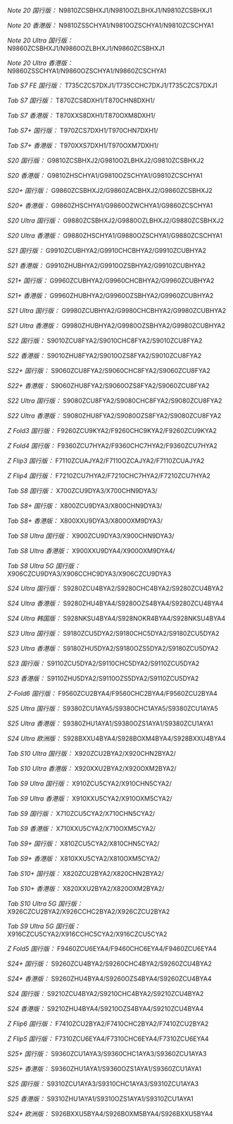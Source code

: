 *Note 20 国行版：*
N9810ZCSBHXJ1/N9810OZLBHXJ1/N9810ZCSBHXJ1

*Note 20 香港版：*
N9810ZSSCHYA1/N9810OZSCHYA1/N9810ZCSCHYA1

*Note 20 Ultra 国行版：*
N9860ZCSBHXJ1/N9860OZLBHXJ1/N9860ZCSBHXJ1

*Note 20 Ultra 香港版：*
N9860ZSSCHYA1/N9860OZSCHYA1/N9860ZCSCHYA1

*Tab S7 FE 国行版：*
T735CZCS7DXJ1/T735CCHC7DXJ1/T735CZCS7DXJ1

*Tab S7 国行版：*
T870ZCS8DXH1/T870CHN8DXH1/

*Tab S7 香港版：*
T870XXS8DXH1/T870OXM8DXH1/

*Tab S7+ 国行版：*
T970ZCS7DXH1/T970CHN7DXH1/

*Tab S7+ 香港版：*
T970XXS7DXH1/T970OXM7DXH1/

*S20 国行版：*
G9810ZCSBHXJ2/G9810OZLBHXJ2/G9810ZCSBHXJ2

*S20 香港版：*
G9810ZHSCHYA1/G9810OZSCHYA1/G9810ZCSCHYA1

*S20+ 国行版：*
G9860ZCSBHXJ2/G9860ZACBHXJ2/G9860ZCSBHXJ2

*S20+ 香港版：*
G9860ZHSCHYA1/G9860OZWCHYA1/G9860ZCSCHYA1

*S20 Ultra 国行版：*
G9880ZCSBHXJ2/G9880OZLBHXJ2/G9880ZCSBHXJ2

*S20 Ultra 香港版：*
G9880ZHSCHYA1/G9880OZSCHYA1/G9880ZCSCHYA1

*S21 国行版：*
G9910ZCUBHYA2/G9910CHCBHYA2/G9910ZCUBHYA2

*S21 香港版：*
G9910ZHUBHYA2/G9910OZSBHYA2/G9910ZCUBHYA2

*S21+ 国行版：*
G9960ZCUBHYA2/G9960CHCBHYA2/G9960ZCUBHYA2

*S21+ 香港版：*
G9960ZHUBHYA2/G9960OZSBHYA2/G9960ZCUBHYA2

*S21 Ultra 国行版：*
G9980ZCUBHYA2/G9980CHCBHYA2/G9980ZCUBHYA2

*S21 Ultra 香港版：*
G9980ZHUBHYA2/G9980OZSBHYA2/G9980ZCUBHYA2

*S22 国行版：*
S9010ZCU8FYA2/S9010CHC8FYA2/S9010ZCU8FYA2

*S22 香港版：*
S9010ZHU8FYA2/S9010OZS8FYA2/S9010ZCU8FYA2

*S22+ 国行版：*
S9060ZCU8FYA2/S9060CHC8FYA2/S9060ZCU8FYA2

*S22+ 香港版：*
S9060ZHU8FYA2/S9060OZS8FYA2/S9060ZCU8FYA2

*S22 Ultra 国行版：*
S9080ZCU8FYA2/S9080CHC8FYA2/S9080ZCU8FYA2

*S22 Ultra 香港版：*
S9080ZHU8FYA2/S9080OZS8FYA2/S9080ZCU8FYA2

*Z Fold3 国行版：*
F9260ZCU9KYA2/F9260CHC9KYA2/F9260ZCU9KYA2

*Z Fold4 国行版：*
F9360ZCU7HYA2/F9360CHC7HYA2/F9360ZCU7HYA2

*Z Flip3 国行版：*
F7110ZCUAJYA2/F7110OZCAJYA2/F7110ZCUAJYA2

*Z Flip4 国行版：*
F7210ZCU7HYA2/F7210CHC7HYA2/F7210ZCU7HYA2

*Tab S8 国行版：*
X700ZCU9DYA3/X700CHN9DYA3/

*Tab S8+ 国行版：*
X800ZCU9DYA3/X800CHN9DYA3/

*Tab S8+ 香港版：*
X800XXU9DYA3/X800OXM9DYA3/

*Tab S8 Ultra 国行版：*
X900ZCU9DYA3/X900CHN9DYA3/

*Tab S8 Ultra 香港版：*
X900XXU9DYA4/X900OXM9DYA4/

*Tab S8 Ultra 5G 国行版：*
X906CZCU9DYA3/X906CCHC9DYA3/X906CZCU9DYA3

*S24 Ultra 国行版：*
S9280ZCU4BYA2/S9280CHC4BYA2/S9280ZCU4BYA2

*S24 Ultra 香港版：*
S9280ZHU4BYA4/S9280OZS4BYA4/S9280ZCU4BYA4

*S24 Ultra 韩国版：*
S928NKSU4BYA4/S928NOKR4BYA4/S928NKSU4BYA4

*S23 Ultra 国行版：*
S9180ZCU5DYA2/S9180CHC5DYA2/S9180ZCU5DYA2

*S23 Ultra 香港版：*
S9180ZHU5DYA2/S9180OZS5DYA2/S9180ZCU5DYA2

*S23 国行版：*
S9110ZCU5DYA2/S9110CHC5DYA2/S9110ZCU5DYA2

*S23 香港版：*
S9110ZHU5DYA2/S9110OZS5DYA2/S9110ZCU5DYA2

*Z-Fold6 国行版：*
F9560ZCU2BYA4/F9560CHC2BYA4/F9560ZCU2BYA4

*S25 Ultra 国行版：*
S9380ZCU1AYA5/S9380CHC1AYA5/S9380ZCU1AYA5

*S25 Ultra 香港版：*
S9380ZHU1AYA1/S9380OZS1AYA1/S9380ZCU1AYA1

*S24 Ultra 欧洲版：*
S928BXXU4BYA4/S928BOXM4BYA4/S928BXXU4BYA4

*Tab S10 Ultra 国行版：*
X920ZCU2BYA2/X920CHN2BYA2/

*Tab S10 Ultra 香港版：*
X920XXU2BYA2/X920OXM2BYA2/

*Tab S9 Ultra 国行版：*
X910ZCU5CYA2/X910CHN5CYA2/

*Tab S9 Ultra 香港版：*
X910XXU5CYA2/X910OXM5CYA2/

*Tab S9  国行版：*
X710ZCU5CYA2/X710CHN5CYA2/

*Tab S9  香港版：*
X710XXU5CYA2/X710OXM5CYA2/

*Tab S9+ 国行版：*
X810ZCU5CYA2/X810CHN5CYA2/

*Tab S9+ 香港版：*
X810XXU5CYA2/X810OXM5CYA2/

*Tab S10+ 国行版：*
X820ZCU2BYA2/X820CHN2BYA2/

*Tab S10+ 香港版：*
X820XXU2BYA2/X820OXM2BYA2/

*Tab S10 Ultra 5G 国行版：*
X926CZCU2BYA2/X926CCHC2BYA2/X926CZCU2BYA2

*Tab S9 Ultra 5G 国行版：*
X916CZCU5CYA2/X916CCHC5CYA2/X916CZCU5CYA2

*Z Fold5 国行版：*
F9460ZCU6EYA4/F9460CHC6EYA4/F9460ZCU6EYA4

*S24+ 国行版：*
S9260ZCU4BYA2/S9260CHC4BYA2/S9260ZCU4BYA2

*S24+ 香港版：*
S9260ZHU4BYA4/S9260OZS4BYA4/S9260ZCU4BYA4

*S24 国行版：*
S9210ZCU4BYA2/S9210CHC4BYA2/S9210ZCU4BYA2

*S24 香港版：*
S9210ZHU4BYA4/S9210OZS4BYA4/S9210ZCU4BYA4

*Z Flip6 国行版：*
F7410ZCU2BYA2/F7410CHC2BYA2/F7410ZCU2BYA2

*Z Flip5 国行版：*
F7310ZCU6EYA4/F7310CHC6EYA4/F7310ZCU6EYA4

*S25+ 国行版：*
S9360ZCU1AYA3/S9360CHC1AYA3/S9360ZCU1AYA3

*S25+ 香港版：*
S9360ZHU1AYA1/S9360OZS1AYA1/S9360ZCU1AYA1

*S25 国行版：*
S9310ZCU1AYA3/S9310CHC1AYA3/S9310ZCU1AYA3

*S25 香港版：*
S9310ZHU1AYA1/S9310OZS1AYA1/S9310ZCU1AYA1

*S24+ 欧洲版：*
S926BXXU5BYA4/S926BOXM5BYA4/S926BXXU5BYA4

